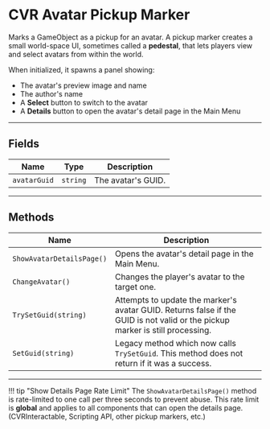 ﻿# CVR Avatar Pickup Marker <div class="whitelisted" data-list="W"></div>

Marks a GameObject as a pickup for an avatar. 
A pickup marker creates a small world-space UI, sometimes called a **pedestal**, that lets players view and select avatars from within the world.

When initialized, it spawns a panel showing:

- The avatar's preview image and name
- The author's name
- A **Select** button to switch to the avatar
- A **Details** button to open the avatar's detail page in the Main Menu

---

## Fields

| Name         | Type     | Description        |
|--------------|----------|--------------------|
| `avatarGuid` | `string` | The avatar's GUID. |

---

## Methods

| Name                      | Description                                                                                                                   |
|---------------------------|-------------------------------------------------------------------------------------------------------------------------------|
| `ShowAvatarDetailsPage()` | Opens the avatar's detail page in the Main Menu.                                                                              |
| `ChangeAvatar()`          | Changes the player's avatar to the target one.                                                                                |
| `TrySetGuid(string)`      | Attempts to update the marker's avatar GUID. Returns false if the GUID is not valid or the pickup marker is still processing. |
| `SetGuid(string)`         | Legacy method which now calls `TrySetGuid`. This method does not return if it was a success.                                  |

---

!!! tip "Show Details Page Rate Limit"
    The `ShowAvatarDetailsPage()` method is rate-limited to one call per three seconds to prevent abuse.
    This rate limit is **global** and applies to all components that can open the details page. 
    (CVRInteractable, Scripting API, other pickup markers, etc.)
